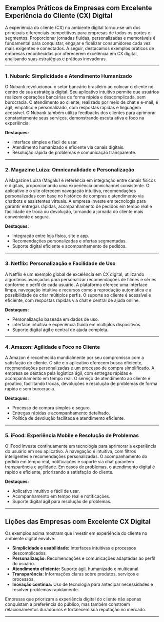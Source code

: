 
## Exemplos Práticos de Empresas com Excelente Experiência do Cliente (CX) Digital

A experiência do cliente (CX) no ambiente digital tornou-se um dos principais diferenciais competitivos para empresas de todos os portes e segmentos. Proporcionar jornadas fluidas, personalizadas e memoráveis é fundamental para conquistar, engajar e fidelizar consumidores cada vez mais exigentes e conectados. A seguir, destacamos exemplos práticos de empresas reconhecidas por oferecerem excelência em CX digital, analisando suas estratégias e práticas inovadoras.

---

### 1. **Nubank: Simplicidade e Atendimento Humanizado**

O Nubank revolucionou o setor bancário brasileiro ao colocar o cliente no centro de sua estratégia digital. Seu aplicativo intuitivo permite que usuários realizem operações bancárias de forma rápida e descomplicada, sem burocracia. O atendimento ao cliente, realizado por meio de chat e e-mail, é ágil, empático e personalizado, com respostas rápidas e linguagem acessível. O Nubank também utiliza feedbacks dos clientes para aprimorar constantemente seus serviços, demonstrando escuta ativa e foco na experiência.

**Destaques:**
- Interface simples e fácil de usar.
- Atendimento humanizado e eficiente via canais digitais.
- Resolução rápida de problemas e comunicação transparente.

---

### 2. **Magazine Luiza: Omnicanalidade e Personalização**

A Magazine Luiza (Magalu) é referência em integração entre canais físicos e digitais, proporcionando uma experiência omnichannel consistente. O aplicativo e o site oferecem navegação intuitiva, recomendações personalizadas com base no histórico de compras e atendimento via chatbots e assistentes virtuais. A empresa investe em tecnologia para garantir entregas rápidas, acompanhamento de pedidos em tempo real e facilidade de troca ou devolução, tornando a jornada do cliente mais conveniente e segura.

**Destaques:**
- Integração entre loja física, site e app.
- Recomendações personalizadas e ofertas segmentadas.
- Suporte digital eficiente e acompanhamento de pedidos.

---

### 3. **Netflix: Personalização e Facilidade de Uso**

A Netflix é um exemplo global de excelência em CX digital, utilizando algoritmos avançados para personalizar recomendações de filmes e séries conforme o perfil de cada usuário. A plataforma oferece uma interface limpa, navegação intuitiva e recursos como a reprodução automática e a possibilidade de criar múltiplos perfis. O suporte ao cliente é acessível e eficiente, com respostas rápidas via chat e central de ajuda online.

**Destaques:**
- Personalização baseada em dados de uso.
- Interface intuitiva e experiência fluida em múltiplos dispositivos.
- Suporte digital ágil e central de ajuda completa.

---

### 4. **Amazon: Agilidade e Foco no Cliente**

A Amazon é reconhecida mundialmente por seu compromisso com a satisfação do cliente. O site e o aplicativo oferecem busca eficiente, recomendações personalizadas e um processo de compra simplificado. A empresa se destaca pela logística ágil, com entregas rápidas e acompanhamento em tempo real. O serviço de atendimento ao cliente é proativo, facilitando trocas, devoluções e resolução de problemas de forma rápida e sem burocracia.

**Destaques:**
- Processo de compra simples e seguro.
- Entregas rápidas e acompanhamento detalhado.
- Política de devolução facilitada e atendimento eficiente.

---

### 5. **iFood: Experiência Mobile e Resolução de Problemas**

O iFood investe continuamente em tecnologia para aprimorar a experiência do usuário em seu aplicativo. A navegação é intuitiva, com filtros inteligentes e recomendações personalizadas. O acompanhamento do pedido em tempo real, notificações e suporte via chat garantem transparência e agilidade. Em casos de problemas, o atendimento digital é rápido e eficiente, priorizando a satisfação do cliente.

**Destaques:**
- Aplicativo intuitivo e fácil de usar.
- Acompanhamento em tempo real e notificações.
- Suporte digital ágil para resolução de problemas.

---

## **Lições das Empresas com Excelente CX Digital**

Os exemplos acima mostram que investir em experiência do cliente no ambiente digital envolve:

- **Simplicidade e usabilidade:** Interfaces intuitivas e processos descomplicados.
- **Personalização:** Recomendações e comunicações adaptadas ao perfil do usuário.
- **Atendimento eficiente:** Suporte ágil, humanizado e multicanal.
- **Transparência:** Informações claras sobre produtos, serviços e processos.
- **Inovação contínua:** Uso de tecnologia para antecipar necessidades e resolver problemas rapidamente.

Empresas que priorizam a experiência digital do cliente não apenas conquistam a preferência do público, mas também constroem relacionamentos duradouros e fortalecem sua reputação no mercado.

---
```